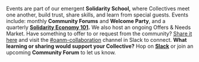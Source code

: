 Events are part of our emergent **Solidarity School,** where Collectives meet one another, build trust, share skills, and learn from special guests. Events include: monthly **Community Forums** and **Welcome Party**, and a quarterly **[Solidarity Economy 101](https://opencollective-dot-yamm-track.appspot.com/2PjFKoPgEiFgvMEN82iF7pqq2_lqMRatpRj4WkXNHMRZgCMoggQFbwMPLgyeBivuOO6m9_I79WE-ArBtDno8lpnjK5ic3FCTh86OjknFrLee0OtGvjqO2br8WzyRBw00iryv6BV8QxNYuPNPgLx5yTzJyrwtlBnFzpoaPawZfEIov7wwrVrr6g-e0KcZ3XkpPG5BtY5g46TOJ7u4mRJJzH0KlkrxX2drM9QSKM946J3mIEXQy2X1gYBDYi6SIC8ASFsk4DzbcMm2qZXg7U_WnG9YI).** We also host an ongoing Offers & Needs Market. Have something to offer to or request from the community? [Share it here](https://opencollective-dot-yamm-track.appspot.com/2SMdC2CqrMDqwbi88XNBvUTP-mOzNNQKpzF4HR854-XVRCMoggQEe35rNzaCVoB1aAu_jC-m5mYT9MUanTsn8rfYoQmxtI0YTgUi8d7v_Dbyna83nTFPfdzSjOJfdvRQUMntliUYET1QvPBk6ziy7Iw7faLUtUsIxjy8CQSyJeCoSMMSjCCcdA7D5Au6gL_t4TcL6aA) and visit the [\#oanm-collaboration](https://opencollective-dot-yamm-track.appspot.com/2sxsxQ7G5pOzgPGvF2CRKKk8fMOdTVEwJEvXQ8MLtWy9VCMoggQF_W34ThUTt1eVVFokYcgnMKrHyq9gtcp12V_iBrORqDeJ-U8KsWmaDQpZNOK01-cHyG8xKjzL7MCuAhoi-x8nfT_4K0lzpRrE6O10k_XgCt2soSZedZTW0_7wf_mcdR7hzeH1I0TWVKv_6opFqMS2r6bKbXqJn6WZB) ​channel in Slack to connect. **What learning or sharing would support your Collective?** Hop on **[Slack](http://slack.opencollective.com/)** or join an upcoming **Community Forum** to let us know.